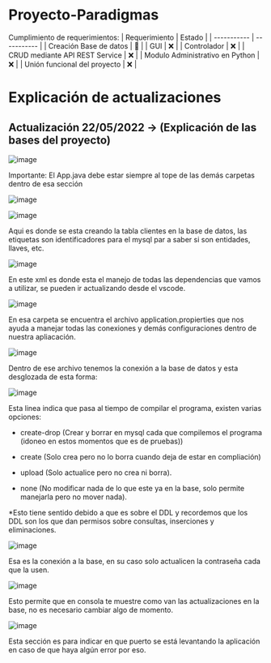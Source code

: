 # Proyecto-Paradigmas

Cumplimiento de requerimientos: 
| Requerimiento      | Estado |
| ----------- | ----------- |
| Creación Base de datos      | :hammer:  |
| GUI   | :x:        |
| Controlador   | :x:        |
| CRUD mediante API REST Service   | :x:     |
| Modulo Administrativo en Python   | :x:    |
| Unión funcional del proyecto   | :x:        |

# Explicación de actualizaciones

## Actualización 22/05/2022 -> (Explicación de las bases del proyecto)

![image](https://user-images.githubusercontent.com/85517698/169746614-71a614fd-3295-4d3f-97a2-3a7d791181c8.png)

Importante: El App.java debe estar siempre al tope de las demás carpetas dentro de esa sección

![image](https://user-images.githubusercontent.com/85517698/169747970-33e19e42-a35c-47ae-bcad-cd6f55a7251c.png)

![image](https://user-images.githubusercontent.com/85517698/169748004-bcb5e684-3ddd-4c39-a615-3aac78455090.png)

Aqui es donde se esta creando la tabla clientes en la base de datos, las etiquetas son identificadores para el mysql par a saber si son entidades, llaves, etc.

![image](https://user-images.githubusercontent.com/85517698/169748112-2e1cc8fe-9057-4535-8b00-67af0ad86c80.png)

En este xml es donde esta el manejo de todas las dependencias que vamos a utilizar, se pueden ir actualizando desde el vscode.

![image](https://user-images.githubusercontent.com/85517698/169748186-ae126296-d89b-403a-a69f-cb8d563f2bc7.png)

En esa carpeta se encuentra el archivo application.propierties que nos ayuda a manejar todas las conexiones y demás configuraciones dentro de nuestra apliacación.

![image](https://user-images.githubusercontent.com/85517698/169748243-c0b3ca7a-2e79-48ec-9f53-0013ab6c2375.png)

Dentro de ese archivo tenemos la conexión a la base de datos y esta desglozada de esta forma: 

![image](https://user-images.githubusercontent.com/85517698/169748317-349c8f52-ce48-4970-ad67-1e8213d9afc8.png)

Esta linea indica que pasa al tiempo de compilar el programa, existen varias opciones:
- create-drop (Crear y borrar en mysql cada que compilemos el programa (idoneo en estos momentos que es de pruebas))

- create (Solo crea pero no lo borra cuando deja de estar en compliación)

- upload (Solo actualice pero no crea ni borra).

- none (No modificar nada de lo que este ya en la base, solo permite manejarla pero no mover nada).

*Esto tiene sentido debido a que es sobre el DDL y recordemos que los DDL son los que dan permisos sobre consultas, inserciones y eliminaciones. 

![image](https://user-images.githubusercontent.com/85517698/169749111-9a0f5e41-edac-485e-b5ba-6e50c46701b9.png)

Esa es la conexión a la base, en su caso solo actualicen la contraseña cada que la usen.

![image](https://user-images.githubusercontent.com/85517698/169749306-1cb38e58-5302-4712-88b7-401b44c4b81d.png)

Esto permite que en consola te muestre como van las actualizaciones en la base, no es necesario cambiar algo de momento.

![image](https://user-images.githubusercontent.com/85517698/169749383-da74eda4-7f21-487f-b694-e5ac4211f890.png)

Esta sección es para indicar en que puerto se está levantando la aplicación en caso de que haya algún error por eso.
